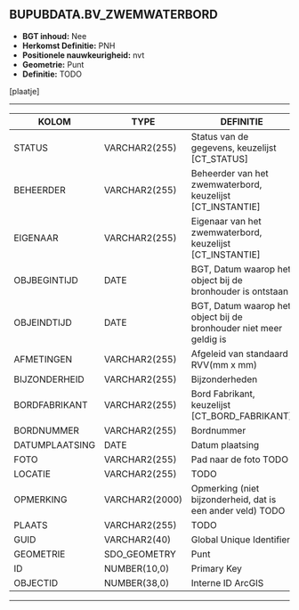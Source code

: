 ﻿## BUPUBDATA.BV_ZWEMWATERBORD


* __BGT inhoud:__ Nee
* __Herkomst Definitie:__ PNH
* __Positionele nauwkeurigheid:__ nvt
* __Geometrie:__ Punt
* __Definitie:__ TODO

[plaatje]

***

|KOLOM                           	|TYPE          	|DEFINITIE|
|------                          	|----          	|-----    |
|STATUS                          	|VARCHAR2(255) 	|Status van de gegevens, keuzelijst [CT_STATUS]|
|BEHEERDER                       	|VARCHAR2(255) 	|Beheerder van het zwemwaterbord, keuzelijst [CT_INSTANTIE]|
|EIGENAAR                        	|VARCHAR2(255) 	|Eigenaar van het zwemwaterbord, keuzelijst [CT_INSTANTIE]|
|OBJBEGINTIJD                    	|DATE          	|BGT, Datum waarop het object bij de bronhouder is ontstaan|
|OBJEINDTIJD                     	|DATE          	|BGT, Datum waarop het object bij de bronhouder niet meer geldig is|
|AFMETINGEN                      	|VARCHAR2(255) 	|Afgeleid van standaard RVV(mm x mm)|
|BIJZONDERHEID                   	|VARCHAR2(255) 	|Bijzonderheden|
|BORDFABRIKANT                   	|VARCHAR2(255) 	|Bord Fabrikant, keuzelijst [CT_BORD_FABRIKANT]|
|BORDNUMMER							|VARCHAR2(255)	|Bordnummer	
|DATUMPLAATSING                  	|DATE          	|Datum plaatsing|
|FOTO                            	|VARCHAR2(255) 	|Pad naar de foto TODO|
|LOCATIE		                  	|VARCHAR2(255) 	|TODO|
|OPMERKING                       	|VARCHAR2(2000)	|Opmerking (niet bijzonderheid, dat is een ander veld) TODO|
|PLAATS			                  	|VARCHAR2(255) 	|TODO|
|GUID                            	|VARCHAR2(40)  	|Global Unique Identifier|
|GEOMETRIE                       	|SDO_GEOMETRY  	|Punt|
|ID                              	|NUMBER(10,0)  	|Primary Key|
|OBJECTID                        	|NUMBER(38,0)   |Interne ID ArcGIS|

***
